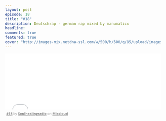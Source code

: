 ```yaml
---
layout: post
episode: 18
title: "#18"
description: Deutschrap - german rap mixed by manumaticx
headline:
comments: true
featured: true
cover: "http://images-mix.netdna-ssl.com/w/500/h/500/q/85/upload/images/extaudio/22bd678d-5c45-40da-ad72-1386a4594259.jpg"
---
```


<iframe width="100%" height="180" src="//www.mixcloud.com/widget/iframe/?feed=http%3A%2F%2Fwww.mixcloud.com%2Fsoulhealingradio%2F18-deutscher-rap%2F&amp;embed_uuid=952f789d-820b-4fbe-8138-f63e2d592281&amp;replace=0&amp;hide_cover=1&amp;embed_type=widget_standard&amp;hide_tracklist=1" frameborder="0"></iframe><div style="clear: both; height: 3px; width: auto;"></div><p style="display: block; font-size: 11px; font-family: 'Open Sans', Helvetica, Arial, sans-serif; margin: 0px; padding: 3px 4px; color: rgb(153, 153, 153); width: auto;"><a href="http://www.mixcloud.com/soulhealingradio/18-deutscher-rap/?utm_source=widget&amp;amp;utm_medium=web&amp;amp;utm_campaign=base_links&amp;amp;utm_term=resource_link" target="_blank" style="color:#808080; font-weight:bold;">#18</a><span> by </span><a href="http://www.mixcloud.com/soulhealingradio/?utm_source=widget&amp;amp;utm_medium=web&amp;amp;utm_campaign=base_links&amp;amp;utm_term=profile_link" target="_blank" style="color:#808080; font-weight:bold;">Soulhealingradio</a><span> on </span><a href="http://www.mixcloud.com/?utm_source=widget&amp;utm_medium=web&amp;utm_campaign=base_links&amp;utm_term=homepage_link" target="_blank" style="color:#808080; font-weight:bold;"> Mixcloud</a></p><div style="clear: both; height: 3px; width: auto;"></div>
